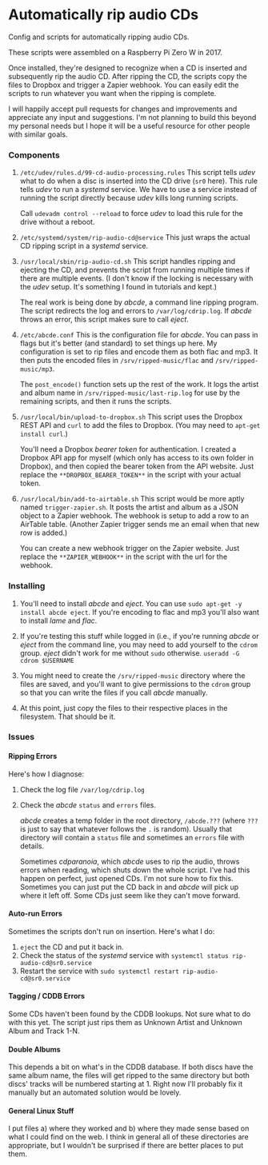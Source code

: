 # Automatically rip audio CDs
Config and scripts for automatically ripping audio CDs.

These scripts were assembled on a Raspberry Pi Zero W in 2017.

Once installed, they're designed to recognize when a CD is inserted
and subsequently rip the audio CD. After ripping the CD, the scripts
copy the files to Dropbox and trigger a Zapier webhook. You can easily
edit the scripts to run whatever you want when the ripping is complete.

I will happily accept pull requests for changes and improvements and appreciate
any input and suggestions. I'm not planning to build this beyond my personal
needs but I hope it will be a useful resource for other people with similar
goals.

### Components
1. `/etc/udev/rules.d/99-cd-audio-processing.rules` This script tells *udev* what to do when a disc is inserted into the CD drive
(`sr0` here). This rule tells *udev* to run a *systemd* service. We have to use
a service instead of running the script directly because *udev* kills long
running scripts.

   Call `udevadm control --reload` to force *udev* to load this rule for the drive
 without a reboot.

2. `/etc/systemd/system/rip-audio-cd@service` This just wraps the actual CD
ripping script in a *systemd* service.

3. `/usr/local/sbin/rip-audio-cd.sh` This script handles ripping and ejecting
the CD, and prevents the script from running multiple times if there are
multiple events. (I don't know if the locking is necessary with the *udev*
setup. It's something I found in tutorials and kept.)

   The real work is being done by *abcde*, a command line ripping program. The
 script redirects the log and errors to `/var/log/cdrip.log`. If *abcde* throws
 an error, this script makes sure to call *eject*.

4. `/etc/abcde.conf` This is the configuration file for *abcde*. You can pass
in flags but it's better (and standard) to set things up here. My configuration
is set to rip files and encode them as both flac and mp3. It then puts the
encoded files in `/srv/ripped-music/flac` and `/srv/ripped-music/mp3`.

   The `post_encode()` function sets up the rest of the work. It logs the artist
 and album name in `/srv/ripped-music/last-rip.log` for use by the remaining
 scripts, and then it runs the scripts.

5. `/usr/local/bin/upload-to-dropbox.sh` This script uses the Dropbox REST API
and `curl` to add the files to Dropbox. (You may need to `apt-get install
curl`.)

   You'll need a Dropbox *bearer token* for authentication. I created a Dropbox
 API app for myself (which only has access to its own folder in Dropbox), and
 then copied the bearer token from the API website. Just replace the
 `**DROPBOX_BEARER_TOKEN**` in the script with your actual token.

6. `/usr/local/bin/add-to-airtable.sh` This script would be more aptly named
`trigger-zapier.sh`. It posts the artist and album as a JSON object to a Zapier
webhook. The webhook is setup to add a row to an AirTable table. (Another
Zapier trigger sends me an email when that new row is added.)

   You can create a new webhook trigger on the Zapier website. Just replace the
 `**ZAPIER_WEBHOOK**` in the script with the url for the webhook.


### Installing
1. You'll need to install *abcde* and *eject*. You can use `sudo apt-get -y install
abcde eject`. If you're encoding to flac and mp3 you'll also want to install
*lame* and *flac*.

2. If you're testing this stuff while logged in (i.e., if you're running *abcde*
or *eject* from the command line, you may need to add yourself to the `cdrom`
group. *eject* didn't work for me without `sudo` otherwise. `useradd -G cdrom
$USERNAME`

3. You might need to create the `/srv/ripped-music` directory where the files
are saved, and you'll want to give permissions to the `cdrom` group so that
you can write the files if you call *abcde* manually.

4. At this point, just copy the files to their respective places in the
filesystem. That should be it.

### Issues
#### Ripping Errors
Here's how I diagnose:

1. Check the log file `/var/log/cdrip.log`

2. Check the *abcde* `status` and `errors` files.

   *abcde* creates a temp folder in the root directory, `/abcde.???`
 (where `???` is just to say that whatever follows the `.` is random). Usually
 that directory will contain a `status` file and sometimes an `errors` file with
 details.

   Sometimes *cdparanoia*, which *abcde* uses to rip the audio, throws errors
when reading, which shuts down the whole script. I've had this happen on perfect,
just opened CDs. I'm not sure how to fix this. Sometimes you can just put the
CD back in and *abcde* will pick up where it left off. Some CDs just seem like
they can't move forward.

#### Auto-run Errors
Sometimes the scripts don't run on insertion. Here's what I do:

1. `eject` the CD and put it back in.
2. Check the status of the *systemd* service with `systemctl status rip-audio-cd@sr0.service`
3. Restart the service with `sudo systemctl restart rip-audio-cd@sr0.service`

#### Tagging / CDDB Errors
Some CDs haven't been found by the CDDB lookups. Not sure what to do with this yet. The script
just rips them as Unknown Artist and Unknown Album and Track 1-N.

#### Double Albums
This depends a bit on what's in the CDDB database. If both discs have the same
album name, the files will get ripped to the same directory but both discs'
tracks will be numbered starting at 1. Right now I'll probably fix it manually
but an automated solution would be lovely.

#### General Linux Stuff
I put files a) where they worked and b) where they made sense based on what I
could find on the web. I think in general all of these directories are
appropriate, but I wouldn't be surprised if there are better places to put them.
